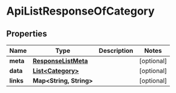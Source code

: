 
# ApiListResponseOfCategory

## Properties
Name | Type | Description | Notes
------------ | ------------- | ------------- | -------------
**meta** | [**ResponseListMeta**](ResponseListMeta.md) |  |  [optional]
**data** | [**List&lt;Category&gt;**](Category.md) |  |  [optional]
**links** | **Map&lt;String, String&gt;** |  |  [optional]



